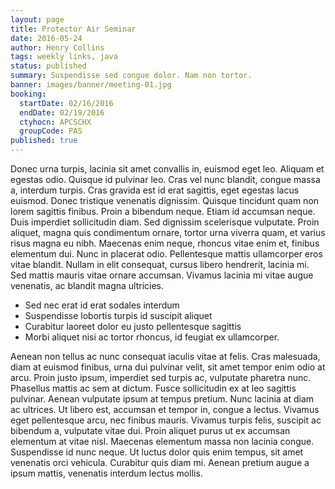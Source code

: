 ```yaml
---
layout: page
title: Protector Air Seminar
date: 2016-05-24
author: Henry Collins
tags: weekly links, java
status: published
summary: Suspendisse sed congue dolor. Nam non tortor.
banner: images/banner/meeting-01.jpg
booking:
  startDate: 02/16/2016
  endDate: 02/19/2016
  ctyhocn: APCSCHX
  groupCode: PAS
published: true
---
```

Donec urna turpis, lacinia sit amet convallis in, euismod eget leo. Aliquam et egestas odio. Quisque id pulvinar leo. Cras vel nunc blandit, congue massa a, interdum turpis. Cras gravida est id erat sagittis, eget egestas lacus euismod. Donec tristique venenatis dignissim. Quisque tincidunt quam non lorem sagittis finibus.
Proin a bibendum neque. Etiam id accumsan neque. Duis imperdiet sollicitudin diam. Sed dignissim scelerisque vulputate. Proin aliquet, magna quis condimentum ornare, tortor urna viverra quam, et varius risus magna eu nibh. Maecenas enim neque, rhoncus vitae enim et, finibus elementum dui. Nunc in placerat odio. Pellentesque mattis ullamcorper eros vitae blandit. Nullam in elit consequat, cursus libero hendrerit, lacinia mi. Sed mattis mauris vitae ornare accumsan. Vivamus lacinia mi vitae augue venenatis, ac blandit magna ultricies.

* Sed nec erat id erat sodales interdum
* Suspendisse lobortis turpis id suscipit aliquet
* Curabitur laoreet dolor eu justo pellentesque sagittis
* Morbi aliquet nisi ac tortor rhoncus, id feugiat ex ullamcorper.

Aenean non tellus ac nunc consequat iaculis vitae at felis. Cras malesuada, diam at euismod finibus, urna dui pulvinar velit, sit amet tempor enim odio at arcu. Proin justo ipsum, imperdiet sed turpis ac, vulputate pharetra nunc. Phasellus mattis ac sem at dictum. Fusce sollicitudin ex at leo sagittis pulvinar. Aenean vulputate ipsum at tempus pretium. Nunc lacinia at diam ac ultrices. Ut libero est, accumsan et tempor in, congue a lectus. Vivamus eget pellentesque arcu, nec finibus mauris. Vivamus turpis felis, suscipit ac bibendum a, vulputate vitae dui. Proin aliquet purus ut ex accumsan elementum at vitae nisl. Maecenas elementum massa non lacinia congue. Suspendisse id nunc neque. Ut luctus dolor quis enim tempus, sit amet venenatis orci vehicula. Curabitur quis diam mi. Aenean pretium augue a ipsum mattis, venenatis interdum lectus mollis.
